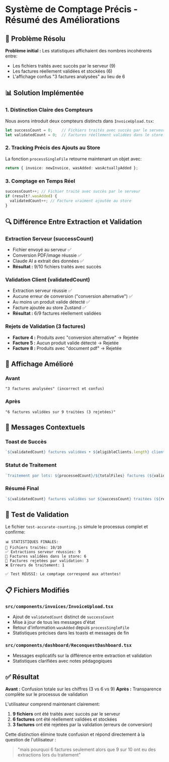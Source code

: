 # Système de Comptage Précis - Résumé des Améliorations

## 🎯 Problème Résolu

**Problème initial :** Les statistiques affichaient des nombres incohérents entre:
- Les fichiers traités avec succès par le serveur (9)
- Les factures réellement validées et stockées (6)
- L'affichage confus "3 factures analysées" au lieu de 6

## 📊 Solution Implémentée

### 1. Distinction Claire des Compteurs

Nous avons introduit deux compteurs distincts dans `InvoiceUpload.tsx`:

```typescript
let successCount = 0;    // Fichiers traités avec succès par le serveur
let validatedCount = 0;  // Factures réellement validées dans le store
```

### 2. Tracking Précis des Ajouts au Store

La fonction `processSingleFile` retourne maintenant un objet avec:
```typescript
return { invoice: newInvoice, wasAdded: wasActuallyAdded };
```

### 3. Comptage en Temps Réel

```typescript
successCount++; // Fichier traité avec succès par le serveur
if (result?.wasAdded) {
  validatedCount++; // Facture vraiment ajoutée au store
}
```

## 🔍 Différence Entre Extraction et Validation

### Extraction Serveur (successCount)
- Fichier envoyé au serveur ✅
- Conversion PDF/image réussie ✅
- Claude AI a extrait des données ✅
- **Résultat :** 9/10 fichiers traités avec succès

### Validation Client (validatedCount)
- Extraction serveur réussie ✅
- Aucune erreur de conversion ("conversion alternative") ✅
- Au moins un produit valide détecté ✅
- Facture ajoutée au store Zustand ✅
- **Résultat :** 6/9 factures réellement validées

### Rejets de Validation (3 factures)
- **Facture 4 :** Produits avec "conversion alternative" → Rejetée
- **Facture 5 :** Aucun produit valide détecté → Rejetée  
- **Facture 8 :** Produits avec "document pdf" → Rejetée

## 📱 Affichage Amélioré

### Avant
```
"3 factures analysées" (incorrect et confus)
```

### Après
```
"6 factures validées sur 9 traitées (3 rejetées)"
```

## 🎯 Messages Contextuels

### Toast de Succès
```typescript
`${validatedCount} factures validées • ${eligibleClients.length} client(s) éligible(s)`
```

### Statut de Traitement
```typescript
`Traitement par lots: ${processedCount}/${totalFiles} factures (${validatedCount} validées)`
```

### Résumé Final
```typescript
`${validatedCount} factures validées sur ${successCount} traitées (${rejectedCount} rejetées)`
```

## 🧪 Test de Validation

Le fichier `test-accurate-counting.js` simule le processus complet et confirme:

```
📊 STATISTIQUES FINALES:
📁 Fichiers traités: 10/10
✅ Extractions serveur réussies: 9
💾 Factures validées dans le store: 6
🚫 Factures rejetées par validation: 3
❌ Erreurs de traitement: 1

✅ Test RÉUSSI: Le comptage correspond aux attentes!
```

## 📋 Fichiers Modifiés

### `src/components/invoices/InvoiceUpload.tsx`
- Ajout de `validatedCount` distinct de `successCount`
- Mise à jour de tous les messages d'état
- Retour d'information `wasAdded` depuis `processSingleFile`
- Statistiques précises dans les toasts et messages de fin

### `src/components/dashboard/ReconquestDashboard.tsx`
- Messages explicatifs sur la différence entre extraction et validation
- Statistiques clarifiées avec notes pédagogiques

## ✅ Résultat

**Avant :** Confusion totale sur les chiffres (3 vs 6 vs 9)
**Après :** Transparence complète sur le processus de validation

L'utilisateur comprend maintenant clairement:
1. **9 fichiers** ont été traités avec succès par le serveur
2. **6 factures** ont été réellement validées et stockées
3. **3 factures** ont été rejetées par la validation (erreurs de conversion)

Cette distinction élimine toute confusion et répond directement à la question de l'utilisateur :
> "mais pourquoi 6 factures seulement alors que 9 sur 10 ont eu des extractions lors du traitement"